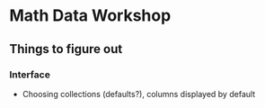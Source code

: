# Math Data Workshop

## Things to figure out

### Interface

- Choosing collections (defaults?), columns displayed by default
